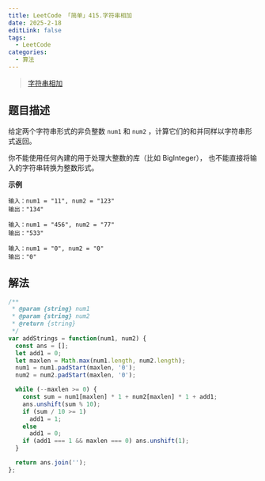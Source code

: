 ```yaml
---
title: LeetCode 「简单」415.字符串相加
date: 2025-2-18
editLink: false
tags:
  - LeetCode
categories:
  - 算法
---
```


> [字符串相加](https://leetcode.cn/problems/add-strings/description/)

## 题目描述

给定两个字符串形式的非负整数 `num1` 和 `num2` ，计算它们的和并同样以字符串形式返回。

你不能使用任何內建的用于处理大整数的库（比如 BigInteger）， 也不能直接将输入的字符串转换为整数形式。

**示例**

```
输入：num1 = "11", num2 = "123"
输出："134"

输入：num1 = "456", num2 = "77"
输出："533"

输入：num1 = "0", num2 = "0"
输出："0"
```

## 解法

```js
/**
 * @param {string} num1
 * @param {string} num2
 * @return {string}
 */
var addStrings = function(num1, num2) {
  const ans = [];
  let add1 = 0;
  let maxlen = Math.max(num1.length, num2.length);
  num1 = num1.padStart(maxlen, '0');
  num2 = num2.padStart(maxlen, '0');

  while (--maxlen >= 0) {
    const sum = num1[maxlen] * 1 + num2[maxlen] * 1 + add1;
    ans.unshift(sum % 10);
    if (sum / 10 >= 1)
      add1 = 1;
    else
      add1 = 0;
    if (add1 === 1 && maxlen === 0) ans.unshift(1);
  }

  return ans.join('');
};
```

